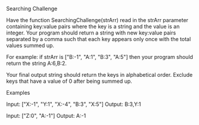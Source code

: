 Searching Challenge
<p>
Have the function SearchingChallenge(strArr) read in the strArr parameter containing 
key:value pairs where the key is a string and the value is an integer. Your program should 
return a string with new key:value pairs separated by a comma such that each key appears 
only once with the total values summed up.
<p>
For example: if strArr is ["B:-1", "A:1", "B:3", "A:5"] then your program should return 
the string A:6,B:2.
<p>  
Your final output string should return the keys in alphabetical order. Exclude keys that 
have a value of 0 after being summed up.
<p>
Examples
<p> Input: ["X:-1", "Y:1", "X:-4", "B:3", "X:5"]
Output: B:3,Y:1
<p>Input: ["Z:0", "A:-1"]
Output: A:-1
